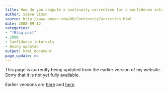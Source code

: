 ```yaml
---
title: How do you compute a continuity correction for a confidence interval
author: Steve Simon
source: http://www.pmean.com/08/ContinuityCorrection.html
date: 2008-09-12
categories:
- "*Blog post"
- 2008
- Confidence intervals
- Being updated
output: html_document
page_update: no
---
```


This page is currently being updated from the earlier version of my website. Sorry that it is not yet fully available.

<!---More--->

Earlier versions are [here][sim1] and [here][sim2].

[sim1]: http://www.pmean.com/08/ContinuityCorrection.html
[sim2]: http://new.pmean.com/continuity-correction/
